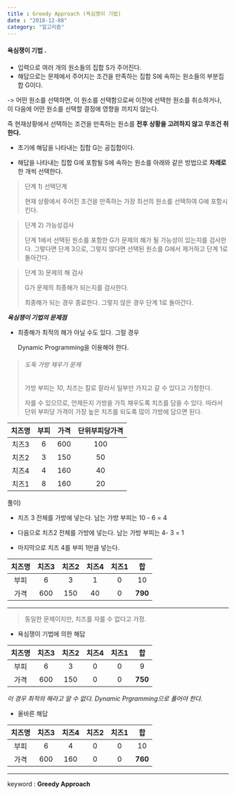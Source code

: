 ```yaml
---
title : Greedy Approach (욕심쟁이 기법)
date : "2018-12-08"
category: "알고리즘"
---
```


#### 욕심쟁이 기법 .

* 입력으로 여러 개의 원소들의 집합 S가 주어진다.
* 해답으로는 문제에서 주어지는 조건을 만족하는 집합 S에 속하는 원소들의 부분집합 G이다.

-> 어떤 원소를 선택하면, 이 원소를 선택함으로써 이전에 선택한 원소를 취소하거나, 이 다음에 어떤 원소를 선택할 결정에 영향을 끼치지 않는다.

즉 현재상황에서 선택하는 조건을 만족하는 원소를 **전후 상황을 고려하지 않고 무조건 취한다.**



* 초기에 해답을 나타내는 집합 G는 공집합이다.

* 해답을 나타내는 집합 G에 포함될 S에 속하는 원소를 아래와 같은 방법으로 **차례로** 한 개씩 선택한다.

> 단계 1) 선택단계
>
> 현재 상황에서 주어진 조건을 만족하는 가장 최선의 원소를 선택하여 G에 포함시킨다.

> 단계 2) 가능성검사
>
> 단계 1에서 선택된 원소를 포함한 G가 문제의 해가 될 가능성이 있는지를 검사한다. 그렇다면 단계 3으로, 그렇지 않다면 선택된 원소를 G에서 제거하고 단계 1로 돌아간다.

> 단계 3) 문제의 해 검사
>
> G가 문제의 최종해가 되는지를 검사한다.
>
> 최종해가 되는 경우 종료한다. 그렇지 않은 경우 단계 1로  돌아간다.



***욕심쟁이 기법의 문제점***

* 최종해가 최적의 해가 아닐 수도 있다. 그럴 경우 

  Dynamic Programming을 이용해야 한다.



> ###### *도둑 가방 채우기 문제*
>
> 가방 부피는 *10*, 치즈는 칼로 잘라서 일부만 가지고 갈 수 있다고 가정한다.
>
> 자를 수 있으므로, 언제든지 가방을 가득 채우도록 치즈를 담을 수 있다.  따라서 단위 부피당 가격이 가장 높은 치즈를 되도록 많이 가방에 담으면 된다.

| 치즈명 | 부피 | 가격 | 단위부피당가격 |
| :----: | :--: | :--: | :------------: |
| 치즈3  |  6   | 600  |      100       |
| 치즈2  |  3   | 150  |       50       |
| 치즈4  |  4   | 160  |       40       |
| 치즈1  |  8   | 160  |       20       |

풀이)

* 치즈 3 전체를 가방에 넣는다. 남는 가방 부피는 10 - 6 = 4

* 다음으로 치즈2 전체를 가방에 넣는다. 남는 가방 부피는 4- 3 = 1
* 마지막으로 치즈 4를 부피 1만큼 넣는다.

| 치즈명 | 치즈3 | 치즈2 | 치즈4 | 치즈1 |   합    |
| :----: | :---: | :---: | :---: | :---: | :-----: |
|  부피  |   6   |   3   |   1   |   0   |   10    |
|  가격  |  600  |  150  |  40   |   0   | **790** |

------

> 동일한 문제이지만, 치즈를 자를 수 없다고 가정.

* 욕심쟁이 기법에 의한 해답

| 치즈명 | 치즈3 | 치즈2 | 치즈4 | 치즈1 |   합    |
| :----: | :---: | :---: | :---: | :---: | :-----: |
|  부피  |   6   |   3   |   0   |   0   |    9    |
|  가격  |  600  |  150  |   0   |   0   | **750** |

*이 경우 최적의 해라고 알 수 없다.  Dynamic Prgramming으로 풀어야 한다.*

* 올바른 해답

| 치즈명 | 치즈3 | 치즈4 | 치즈2 | 치즈1 |   합    |
| :----: | :---: | :---: | :---: | :---: | :-----: |
|  부피  |   6   |   4   |   0   |   0   |   10    |
|  가격  |  600  |  160  |   0   |   0   | **760** |

------

keyword : **Greedy Approach** 